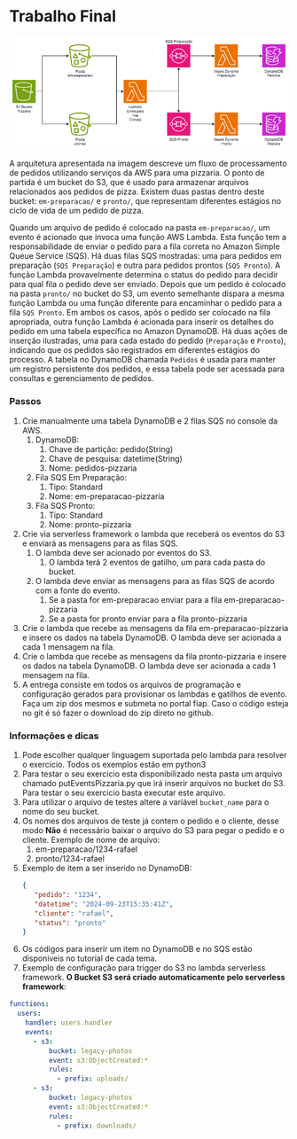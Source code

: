 # Trabalho Final

![](img/arch.png)



A arquitetura apresentada na imagem descreve um fluxo de processamento de pedidos utilizando serviços da AWS para uma pizzaria. O ponto de partida é um bucket do S3, que é usado para armazenar arquivos relacionados aos pedidos de pizza. Existem duas pastas dentro deste bucket: `em-preparacao/` e `pronto/`, que representam diferentes estágios no ciclo de vida de um pedido de pizza.

Quando um arquivo de pedido é colocado na pasta `em-preparacao/`, um evento é acionado que invoca uma função AWS Lambda. Esta função tem a responsabilidade de enviar o pedido para a fila correta no Amazon Simple Queue Service (SQS). Há duas filas SQS mostradas: uma para pedidos em preparação (`SQS Preparação`) e outra para pedidos prontos (`SQS Pronto`). A função Lambda provavelmente determina o status do pedido para decidir para qual fila o pedido deve ser enviado. Depois que um pedido é colocado na pasta `pronto/` no bucket do S3, um evento semelhante dispara a mesma função Lambda ou uma função diferente para encaminhar o pedido para a fila `SQS Pronto`. Em ambos os casos, após o pedido ser colocado na fila apropriada, outra função Lambda é acionada para inserir os detalhes do pedido em uma tabela específica no Amazon DynamoDB. Há duas ações de inserção ilustradas, uma para cada estado do pedido (`Preparação` e `Pronto`), indicando que os pedidos são registrados em diferentes estágios do processo. A tabela no DynamoDB chamada `Pedidos` é usada para manter um registro persistente dos pedidos, e essa tabela pode ser acessada para consultas e gerenciamento de pedidos.


### Passos

1. Crie manualmente uma tabela DynamoDB e 2 filas SQS no console da AWS.
   1. DynamoDB:
      1. Chave de partição: pedido(String)
      2. Chave de pesquisa: datetime(String)
      3. Nome: pedidos-pizzaria
   2. Fila SQS Em Preparação:
      1. Tipo: Standard
      2. Nome: em-preparacao-pizzaria
   3. Fila SQS Pronto:
      1. Tipo: Standard
      2. Nome: pronto-pizzaria
2. Crie via serverless framework o lambda que receberá os eventos do S3 e enviará as mensagens para as filas SQS.
   1. O lambda deve ser acionado por eventos do S3.
      1. O lambda terá 2 eventos de gatilho, um para cada pasta do bucket.
   2. O lambda deve enviar as mensagens para as filas SQS de acordo com a fonte do evento.
      1. Se a pasta for em-preparacao enviar para a fila em-preparacao-pizzaria
      2. Se a pasta for pronto enviar para a fila pronto-pizzaria
3. Crie o lambda que recebe as mensagens da fila em-preparacao-pizzaria e insere os dados na tabela DynamoDB. O lambda deve ser acionada a cada 1 mensagem na fila.
4. Crie o lambda que recebe as mensagens da fila pronto-pizzaria e insere os dados na tabela DynamoDB. O lambda deve ser acionada a cada 1 mensagem na fila.
5. A entrega consiste em todos os arquivos de programação e configuração gerados para provisionar os lambdas e gatilhos de evento. Faça um zip dos mesmos e submeta no portal fiap. Caso o código esteja no git é só fazer o download do zip direto no github.


### Informações e dicas

1. Pode escolher qualquer linguagem suportada pelo lambda para resolver o exercicio. Todos os exemplos estão em python3
2. Para testar o seu exercicio esta disponibilizado nesta pasta um arquivo chamado putEventsPizzaria.py que irá inserir arquivos no bucket do S3. Para testar o seu exercicio basta executar este arquivo.
3. Para utilizar o arquivo de testes altere a variável `bucket_name` para o nome do seu bucket.
4. Os nomes dos arquivos de teste já contem o pedido e o cliente, desse modo <b>Não</b> é necessário baixar o arquivo do S3 para pegar o pedido e o cliente. Exemplo de nome de arquivo:
   1. em-preparacao/1234-rafael
   2. pronto/1234-rafael
5. Exemplo de item a ser inserido no DynamoDB:
   ``` json
   {
      "pedido": "1234",
      "datetime": "2024-09-23T15:35:41Z",
      "cliente": "rafael",
      "status": "pronto"
   }
   ```
6. Os códigos para inserir um item no DynamoDB e no SQS estão disponiveis no tutorial de cada tema.
7. Exemplo de configuração para trigger do S3 no lambda serverless framework. <b>O Bucket S3 será criado automaticamente pelo serverless framework</b>:
``` yaml
functions:
  users:
    handler: users.handler
    events:
      - s3:
          bucket: legacy-photos
          event: s3:ObjectCreated:*
          rules:
            - prefix: uploads/
      - s3:
          bucket: legacy-photos
          event: s3:ObjectCreated:*
          rules:
            - prefix: downloads/
```
